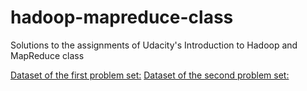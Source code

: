 hadoop-mapreduce-class
======================

Solutions to the assignments of Udacity's Introduction to Hadoop and MapReduce class

[Dataset of the first problem set:](http://content.udacity-data.com/courses/ud617/purchases.txt.gz)
[Dataset of the second problem set:](http://content.udacity-data.com/courses/ud617/access_log.gz)
